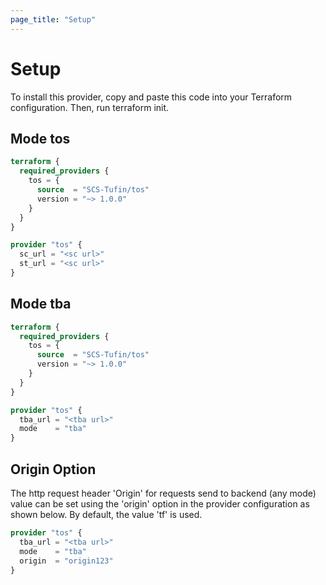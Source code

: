 ```yaml
---
page_title: "Setup"
---
```


# Setup

To install this provider, copy and paste this code into your Terraform configuration. Then, run terraform init.

## Mode tos

```terraform
terraform {
  required_providers {
    tos = {
      source  = "SCS-Tufin/tos"
      version = "~> 1.0.0"
    }
  }
}

provider "tos" {
  sc_url = "<sc url>"
  st_url = "<sc url>"
}
```

## Mode tba

```terraform
terraform {
  required_providers {
    tos = {
      source  = "SCS-Tufin/tos"
      version = "~> 1.0.0"
    }
  }
}

provider "tos" {
  tba_url = "<tba url>"
  mode    = "tba"
}
```

## Origin Option

The http request header 'Origin' for requests send to backend (any mode) value can be set using the 'origin' option
in the provider configuration as shown below.
By default, the value 'tf' is used.

```terraform
provider "tos" {
  tba_url = "<tba url>"
  mode    = "tba"
  origin  = "origin123"
}
```

